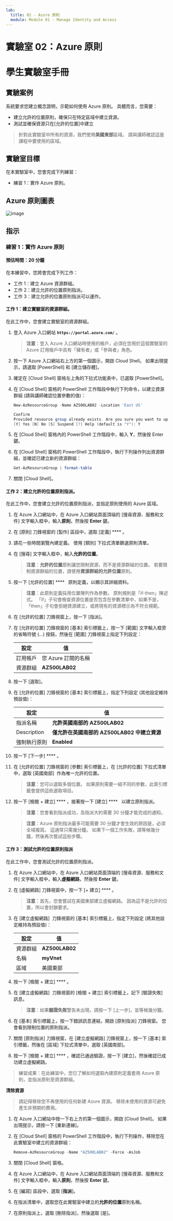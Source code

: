 ```yaml
---
lab:
  title: 02 - Azure 原則
  module: Module 01 - Manage Identity and Access
---
```


# 實驗室 02：Azure 原則
# 學生實驗室手冊

## 實驗案例

系統要求您建立概念證明，示範如何使用 Azure 原則。 具體而言，您需要：

- 建立允許的位置原則，確保只在特定區域中建立資源。
- 測試並確保資源只在[允許的位置]中建立

> 針對此實驗室中所有的資源，我們使用**美國東部**區域。 請與講師確認這是課程中要使用的區域。 

## 實驗室目標

在本實驗室中，您會完成下列練習：

- 練習 1：實作 Azure 原則。 

## Azure 原則圖表

![image](https://user-images.githubusercontent.com/91347931/157511920-19c1f06c-86bd-440d-80ac-d96aa27aefff.png)

## 指示

### 練習 1：實作 Azure 原則

#### 預估時間：20 分鐘

在本練習中，您將會完成下列工作：

- 工作 1：建立 Azure 資源群組。 
- 工作 2：建立允許的位置原則指派。
- 工作 3：建立允許的位置原則指派可以運作。 

#### 工作 1：建立實驗室的資源群組。 

在此工作中，您會建立實驗室的資源群組。 

1. 登入 Azure 入口網站 **`https://portal.azure.com/`** 。

    >**注意**：登入 Azure 入口網站時使用的帳戶，必須在您用於這個實驗室的 Azure 訂用帳戶中具有「擁有者」或「參與者」角色。

1. 按一下 Azure 入口網站右上方的第一個圖示，開啟 Cloud Shell。 如果出現提示，請選取 [PowerShell] 和 [建立儲存體]。

1. 確定在 [Cloud Shell] 窗格左上角的下拉式功能表中，已選取 [PowerShell]。

1. 在 [Cloud Shell] 窗格的 PowerShell 工作階段中執行下列命令，以建立資源群組 (請與講師確認位置參數的值)：

    ```powershell
    New-AzResourceGroup -Name AZ500LAB02 -Location 'East US'
    
    Confirm
    Provided resource group already exists. Are you sure you want to update it?
    [Y] Yes [N] No [S] Suspend [?] Help (default is "Y"): Y
    ```
1. 在 [Cloud Shell] 窗格內的 PowerShell 工作階段中，輸入 **Y**，然後按 Enter 鍵。

1. 在 [Cloud Shell] 窗格的 PowerShell 工作階段中，執行下列操作列出資源群組，並確認已建立新的資源群組：

    ```powershell
    Get-AzResourceGroup | format-table
    ```

1. 關閉 [Cloud Shell]。

#### 工作 2：建立允許的位置原則指派。

在此工作中，您會建立允許的位置原則指派，並指定原則使用的 Azure 區域。 

1. 在 Azure 入口網站中，在 Azure 入口網站頁面頂端的 [搜尋資源、服務和文件] 文字輸入框中，輸入**原則**，然後按 **Enter** 鍵。

1. 在 [原則] 刀鋒視窗的 [製作] 區段中，選取 [定義] **** 。

1. 請花一些時間瀏覽內建定義。 使用 [類別] 下拉式清單篩選原則清單。

1. 在 [搜尋] 文字輸入框中，輸入**允許的位置**。 

   >**注意**：**允許的位置**原則讓您限制資源，而不是資源群組的位置。 若要限制資源群組的位置，請使用**資源群組的允許位置**原則。

1. 按一下 [允許的位置] ****   原則定義，以顯示其詳細資料。 

   >**注意**：此原則定義採用位置陣列作為參數。 原則規則是「if-then」陳述式。 「if」子句會檢查資源位置是否包含在參數清單中，如果不是，「then」子句會拒絕資源建立，或將現有的資源標示為不符合規範。

1. 在 [允許的位置] 刀鋒視窗上，按一下 [指派]。

1. 在 [允許的位置] 刀鋒視窗的 [基本] 索引標籤上，按一下 [範圍] 文字輸入框旁的省略符號 (…) 按鈕，然後在 [範圍] 刀鋒視窗上指定下列設定：

   |設定|值|
   |---|---|
   |訂用帳戶|您 Azure 訂閱的名稱|
   |資源群組|**AZ500LAB02**|

1. 按一下 [選取]。

1. 在 [允許的位置] 刀鋒視窗的 [基本] 索引標籤上，指定下列設定 (其他設定維持預設值)：

   |設定|值|
   |---|---|
   |指派名稱|**允許英國南部的 AZ500LAB02**|
   |Description|**僅允許在英國南部的 AZ500LAB02 中建立資源**|
   |強制執行原則|**Enabled**|

1. 按一下 [下一步] **** 。

1. 在 [允許的位置] 刀鋒視窗的 [參數] 索引標籤上，在 [允許的位置] 下拉式清單中，選取 [英國南部]  作為唯一允許的位置。 

   >**注意**：您可以選取多個位置。 如果原則需要一組不同的參數，此索引標籤會提供這些選取項目。 

1. 按一下 [檢閱 + 建立] **** ，接著按一下 [建立] ****   以建立原則指派。 

   >**注意**：您會看到指派成功，及指派大約需要 30 分鐘才能完成的通知。

   >**注意**：Azure 原則指派最多可能需要 30 分鐘才會生效的原因是，必須全域複寫。 這通常只需幾分鐘。  如果下一個工作失敗，請等候幾分鐘，然後再次嘗試這些步驟。

#### 工作 3：測試允許的位置原則指派

在此工作中，您會測試允許的位置原則指派。 

1. 在 Azure 入口網站中，在 Azure 入口網站頁面頂端的 [搜尋資源、服務和文件] 文字輸入框中，輸入**虛擬網路**，然後按 **Enter** 鍵。

1. 在 [虛擬網路] 刀鋒視窗中，按一下 [+ 建立] **** 。

   >**注意**：首先，您會嘗試在美國東部建立虛擬網路。 因為這不是允許的位置，所以會封鎖要求。 

1. 在 [建立虛擬網路]  刀鋒視窗的 [基本] 索引標籤上，指定下列設定 (將其他設定維持為預設值)：

    |設定|值|
    |---|---|
    |資源群組|**AZ500LAB02**|
    |名稱|**myVnet**|
    |區域|美國東部|

1. 按一下 [檢閱 + 建立] **** 。 

1. 在 [建立虛擬網路]  刀鋒視窗的 [檢閱 + 建立] 索引標籤上，記下 [驗證失敗] 訊息。 

    > **注意**：如果**驗證失敗**警告未出現，請按一下 [上一步]，並等候幾分鐘。

1. 在 [基本] 索引標籤上，按一下錯誤訊息連結，開啟 [原則指派] 刀鋒視窗。 您會看到限制位置的原則指派。

1. 關閉 [原則指派] 刀鋒視窗，在 [建立虛擬網路] 刀鋒視窗上，按一下 [基本] 索引標籤，然後在 [區域] 下拉式清單中，選取 [英國南部]。

1. 按一下 [檢閱 + 建立] **** ，確認已通過驗證，按一下 [建立]，然後確認已成功建立虛擬網路。 

> 練習成果：在此練習中，您已了解如何選取內建原則定義套用 Azure 原則，並指派原則至資源群組。

**清除資源**

> 請記得移除您不再使用的任何新建 Azure 資源。 移除未使用的資源可避免產生非預期的費用。

1. 在 Azure 入口網站中按一下右上方的第一個圖示，開啟 [Cloud Shell]。 如果出現提示，請按一下 [重新連線]。

1. 在 [Cloud Shell] 窗格的 PowerShell 工作階段中，執行下列操作，移除您在此實驗室中建立的資源群組：
  
    ```powershell
    Remove-AzResourceGroup -Name "AZ500LAB02" -Force -AsJob
    ```
1.  關閉 [Cloud Shell] 窗格。 
  
1. 在 Azure 入口網站中，在 Azure 入口網站頁面頂端的 [搜尋資源、服務和文件] 文字輸入框中，輸入**原則**，然後按 **Enter** 鍵。

1. 在 [編寫] 區段中，選取 [**指派**]。

1. 在指派清單中，選取您在此實驗室中建立的**允許的位置**原則名稱。

1. 在原則指派上，選取 [刪除指派]，然後選取 [是]。
